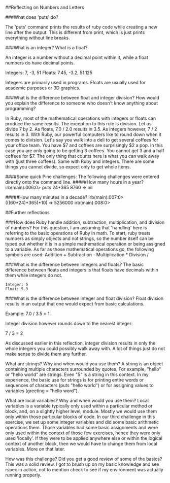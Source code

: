 ##Reflecting on Numbers and Letters

###What does 'puts' do?

The 'puts' command prints the results of ruby code while creating a new line after the output. This is different from print, which is just prints everything without line breaks.

###What is an integer? What is a float?

An integer is a number without a decimal point within it, while a float numbers do have decimal points.

Integers: 7, -3, 51
Floats: 7.45, -3.2, 51.125

Integers are primarily used in programs. Floats are usually used for academic purposes or 3D graphics.

###What is the difference between float and integer division? How would you explain the difference to someone who doesn't know anything about programming?

In Ruby, most of the mathematical operations with integers or floats can produce the same results. The exception to this rule is division. Let us divide 7 by 2. As floats, 7.0 / 2.0 results in 3.5. As integers however, 7 / 2 results in 3. With Ruby, our powerful computers like to round down when it comes to division. Let's say you walk into a deli to get several coffees for your office team. You have $7 and coffees are surprisingly $2 a pop. In this case you are only going to be getting 3 coffees. You cannot get 3 and a half coffees for $7. The only thing that counts here is what you can walk away with (just three coffees). Same with Ruby and integers. There are some things you cannot divide, so expect only to get whole items. 

####Some quick Pine challenges:
The following challenges were entered directly onto the command line.
#####How many hours in a year?
irb(main):006:0> puts 24*365
8760
=> nil

#####How many minutes in a decade?
irb(main):007:0> (((60*24)*365)*10)
=> 5256000
irb(main):008:0>

##Further reflections

###How does Ruby handle addition, subtraction, multiplication, and division of numbers?
For this question, I am assuming that 'handling' here is referring to the basic operations of Ruby in math. To start, ruby treats numbers as simply objects and not strings, so the number itself can be typed out whether it is in a simple mathematical operation or being assigned to a variable. As far as those mathematical operations go, the following symbols are used:
	Addition +
	Subtraction -
	Multiplication *
	Division /

###What is the difference between integers and floats?
The basic difference between floats and integers is that floats have decimals within them while integers do not. 

	Integer: 5
	Float: 5.3

###What is the difference between integer and float division?
Float division results in an output that one would expect from basic calculations.

Example: 7.0 / 3.5 = 1.

Integer division however rounds down to the nearest integer:

7 / 3 = 2

As discussed earlier in this reflection, integer division results in only the whole integers you could possibly walk away with. A lot of things just do not make sense to divide them any further.

What are strings? Why and when would you use them?
A string is an object containing multiple characters surrounded by quotes. For example, "hello" or "hello world" are strings. Even "5" is a string in this context. In my experience, the basic use for strings is for printing entire words or sequences of characters (puts "hello world") or for assigning values to variables (greeting = "hello word"). 

What are local variables? Why and when would you use them?
Local variables is a variable typically only used within a particular method or block, and, on a slightly higher level, module. Mostly we would use them only within those particular blocks of code. In our third challenge in this exercise, we set up some integer variables and did some basic arithmetic operations them. Those variables had some basic assignments and were only used within the context of those few exercises, hence they were only used 'locally'. If they were to be applied anywhere else or within the logical context of another block, then we would have to change them from local variables. More on that later. 


How was this challenge? Did you get a good review of some of the basics?
This was a solid review. I got to brush up on my basic knowledge and see rspec in action, not to mention check to see if my environment was actually running properly. 

